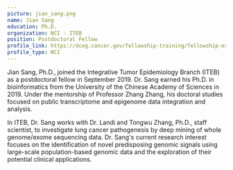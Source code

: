 ```yaml
---
picture: jian_sang.png
name: Jian Sang
education: Ph.D.
organization: NCI - ITEB
position: Postdoctoral Fellow
profile_link: https://dceg.cancer.gov/fellowship-training/fellowship-experience/meet-fellows/iteb/sang-jian
profile_type: NCI
---
```


Jian Sang, Ph.D., joined the Integrative Tumor Epidemiology Branch (ITEB) as a postdoctoral fellow in September 2019. Dr. Sang earned his Ph.D. in bioinformatics from the University of the Chinese Academy of Sciences in 2019. Under the mentorship of Professor Zhang Zhang, his doctoral studies focused on public transcriptome and epigenome data integration and analysis.

In ITEB, Dr. Sang works with Dr. Landi and Tongwu Zhang, Ph.D., staff scientist, to investigate lung cancer pathogenesis by deep mining of whole genome/exome sequencing data. Dr. Sang's current research interest focuses on the identification of novel predisposing genomic signals using large-scale population-based genomic data and the exploration of their potential clinical applications.
